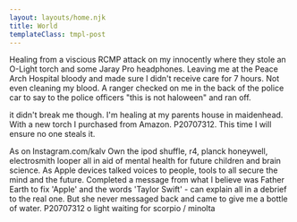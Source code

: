 ```yaml
---
layout: layouts/home.njk
title: World
templateClass: tmpl-post
---
```

Healing from a viscious RCMP attack on my innocently where they stole an O-Light torch and some Jaray Pro headphones. Leaving me at the Peace Arch Hospital bloody and made sure I didn't receive care for 7 hours. Not even cleaning my blood. A ranger checked on me in the back of the police car to say to the police officers "this is not haloween" and ran off.

it didn't break me though. I'm healing at my parents house in maidenhead. With a new torch I purchased from Amazon. P20707312. This time I will ensure no one steals it.

As on Instagram.com/kalv
Own the ipod shuffle, r4, planck honeywell, electrosmith looper all in aid of mental health for future children and brain science. As Apple devices talked voices to people, tools to all secure the mind and the future. Completed a message from what I believe was Father Earth to fix 'Apple' and the words 'Taylor Swift' - can explain all in a debrief to the real one. But she never messaged back and came to give me a bottle of water.
P20707312 o light waiting for scorpio / minolta
